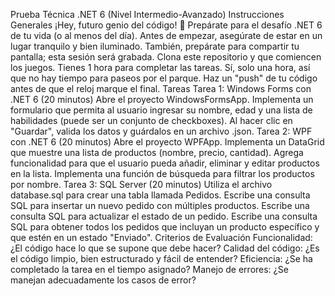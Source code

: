 Prueba Técnica .NET 6 (Nivel Intermedio-Avanzado)
Instrucciones Generales
¡Hey, futuro genio del código! 🚀 Prepárate para el desafío .NET 6 de tu vida (o al menos del día). Antes de empezar, asegúrate de estar en un lugar tranquilo y bien iluminado. También, prepárate para compartir tu pantalla; esta sesión será grabada.
Clona este repositorio y que comiencen los juegos.
Tienes 1 hora para completar las tareas. Sí, solo una hora, así que no hay tiempo para paseos por el parque.
Haz un "push" de tu código antes de que el reloj marque el final.
Tareas
Tarea 1: Windows Forms con .NET 6 (20 minutos)
Abre el proyecto WindowsFormsApp.
Implementa un formulario que permita al usuario ingresar su nombre, edad y una lista de habilidades (puede ser un conjunto de checkboxes).
Al hacer clic en "Guardar", valida los datos y guárdalos en un archivo .json.
Tarea 2: WPF con .NET 6 (20 minutos)
Abre el proyecto WPFApp.
Implementa un DataGrid que muestre una lista de productos (nombre, precio, cantidad).
Agrega funcionalidad para que el usuario pueda añadir, eliminar y editar productos en la lista.
Implementa una función de búsqueda para filtrar los productos por nombre.
Tarea 3: SQL Server (20 minutos)
Utiliza el archivo database.sql para crear una tabla llamada Pedidos.
Escribe una consulta SQL para insertar un nuevo pedido con múltiples productos.
Escribe una consulta SQL para actualizar el estado de un pedido.
Escribe una consulta SQL para obtener todos los pedidos que incluyan un producto específico y que estén en un estado "Enviado".
Criterios de Evaluación
Funcionalidad: ¿El código hace lo que se supone que debe hacer?
Calidad del código: ¿Es el código limpio, bien estructurado y fácil de entender?
Eficiencia: ¿Se ha completado la tarea en el tiempo asignado?
Manejo de errores: ¿Se manejan adecuadamente los casos de error?